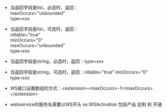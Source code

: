 * 当返回字段是list，必选时，返回：  
  maxOccurs="unbounded"  
    type=xxx

* 当返回字段是list，可选时，返回：  
  nillable="true"  
    minOccurs="0"  
    maxOccurs="unbounded"  
    type=xxx

* 当返回字段是string，必选时，返回：type=xxx

* 当返回字段是string，可选时，返回：nillable="true" minOccurs="0" type=xxx

* WS接口设置数组的方式：&lt;extension&gt;&lt;maxOccurs&gt;-1&lt;/maxOccurs&gt;&lt;/extension&gt;

* webservice的服务名需要以WS开头 ex:WSActivation 包括产品 定制 和 开通



